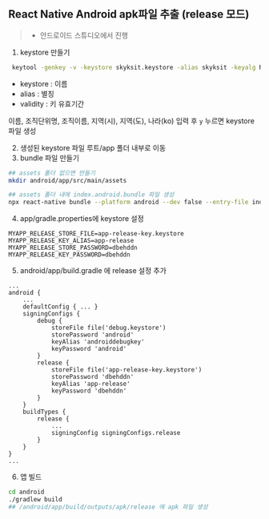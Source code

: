## React Native Android apk파일 추출 (release 모드)
> - 안드로이드 스튜디오에서 진행

1. keystore 만들기
```bash
 keytool -genkey -v -keystore skyksit.keystore -alias skyksit -keyalg RSA -keysize 2048 -validity 10000
```
- keystore : 이름
- alias : 별칭
- validity : 키 유효기간

이름, 조직단위명, 조직이름, 지역(시), 지역(도), 나라(ko) 입력 후 `y` 누르면 keystore 파일 생성

2. 생성된 keystore 파일 루트/app 폴더 내부로 이동
3. bundle 파일 만들기
```bash
## assets 폴더 없으면 만들기
mkdir android/app/src/main/assets
```
```bash
## assets 폴더 내에 index.android.bundle 파일 생성
npx react-native bundle --platform android --dev false --entry-file index.js --bundle-output android/app/src/main/assets/index.android.bundle --assets-dest android/app/src/main/res
```
4. app/gradle.properties에 keystore 설정
```dotenv
MYAPP_RELEASE_STORE_FILE=app-release-key.keystore
MYAPP_RELEASE_KEY_ALIAS=app-release
MYAPP_RELEASE_STORE_PASSWORD=dbehddn
MYAPP_RELEASE_KEY_PASSWORD=dbehddn 
```
5. android/app/build.gradle 에 release 설정 추가
```
...
android {
    ...
    defaultConfig { ... }
    signingConfigs {
        debug {
            storeFile file('debug.keystore')
            storePassword 'android'
            keyAlias 'androiddebugkey'
            keyPassword 'android'
        }
        release {
            storeFile file('app-release-key.keystore')
            storePassword 'dbehddn'
            keyAlias 'app-release'
            keyPassword 'dbehddn'
        }
    }
    buildTypes {
        release {
            ...
            signingConfig signingConfigs.release
        }
    }
}
...
```
6. 앱 빌드
```bash
cd android
./gradlew build
## /android/app/build/outputs/apk/release 에 apk 파일 생성
```
